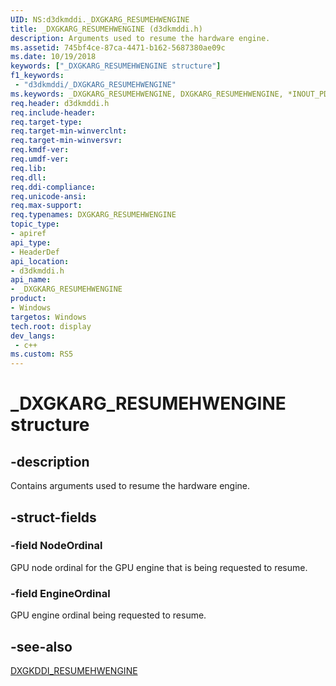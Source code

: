 ```yaml
---
UID: NS:d3dkmddi._DXGKARG_RESUMEHWENGINE
title: _DXGKARG_RESUMEHWENGINE (d3dkmddi.h)
description: Arguments used to resume the hardware engine.
ms.assetid: 745bf4ce-87ca-4471-b162-5687380ae09c
ms.date: 10/19/2018
keywords: ["_DXGKARG_RESUMEHWENGINE structure"]
f1_keywords:
 - "d3dkmddi/_DXGKARG_RESUMEHWENGINE"
ms.keywords: _DXGKARG_RESUMEHWENGINE, DXGKARG_RESUMEHWENGINE, *INOUT_PDXGKARG_RESUMEHWENGINE
req.header: d3dkmddi.h
req.include-header:
req.target-type:
req.target-min-winverclnt:
req.target-min-winversvr:
req.kmdf-ver:
req.umdf-ver:
req.lib:
req.dll:
req.ddi-compliance:
req.unicode-ansi:
req.max-support:
req.typenames: DXGKARG_RESUMEHWENGINE
topic_type:
- apiref
api_type:
- HeaderDef
api_location:
- d3dkmddi.h
api_name:
- _DXGKARG_RESUMEHWENGINE
product:
- Windows
targetos: Windows
tech.root: display
dev_langs:
 - c++
ms.custom: RS5
---
```


# _DXGKARG_RESUMEHWENGINE structure

## -description

Contains arguments used to resume the hardware engine.

## -struct-fields

### -field NodeOrdinal

GPU node ordinal for the GPU engine that is being requested to resume.

### -field EngineOrdinal

GPU engine ordinal being requested to resume.


## -see-also

[DXGKDDI_RESUMEHWENGINE](nc-d3dkmddi-dxgkddi_resumehwengine.md)
